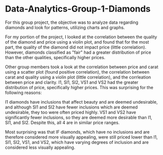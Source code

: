 # Data-Analytics-Group-1-Diamonds
For this group project, the objective was to analyze data regarding diamonds and look for patterns, utilizing charts and graphs.

For my portion of the project, I looked at the correlation between the quality of the diamond and price using a violin plot, and found that for the most part, the quality of the diamond did not impact price (little correlation). However, diamonds classified as "fair" had a greater distribution of price than the other qualities, specifically higher prices.

Other group members took a look at the correlation between price and carat using a scatter plot (found positive correlation), the correlation between carat and quality using a violin plot (little correlation), and the corrleation between price and clarity. I1, SI1, SI2, VS1 and VS2 had the greater distribution of price, specifically higher prices. This was surprising for the following reasons:

I1 diamonds have inclusions that affect beauty and are deemed undesirable, and although SI1 and SI2 have fewer inclusions which are deemed undesirable, they too were often priced highly. VS1 and VS2 have significantly fewer inclusions, so they are deemed more desirable than I1, SI1, and SI2. Despite this, all 4 are in similar price ranges.

Most surprising was that IF diamonds, which have no inclusions and are therefore considered more visually appealing, were still priced lower than I1, SI1, SI2, VS1, and VS2, which have varying degrees of inclusion and are considered less visually appealing.
